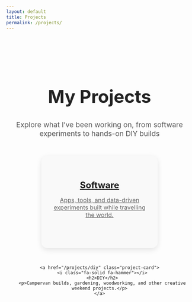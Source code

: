 ```yaml
---
layout: default
title: Projects
permalink: /projects/
---
```


<style>
/* --- Projects Landing Page Styling --- */
.projects-landing {
  display: flex;
  flex-direction: column;
  align-items: center;
  text-align: center;
  margin: 4rem auto;
  max-width: 900px;
  padding: 1rem;
}

.projects-landing h1 {
  font-size: 3rem;
  margin-bottom: 1rem;
  color: #222;
}

.projects-landing p {
  font-size: 1.2rem;
  color: #555;
  margin-bottom: 3rem;
}

.project-links {
  display: flex;
  flex-wrap: wrap;
  justify-content: center;
  gap: 2rem;
}

.project-card {
  background: #f9f9f9;
  border-radius: 1rem;
  padding: 2rem;
  width: 250px;
  text-align: center;
  box-shadow: 0 5px 15px rgba(0,0,0,0.1);
  transition: all 0.3s ease;
}

.project-card:hover {
  transform: translateY(-8px);
  box-shadow: 0 8px 20px rgba(0,0,0,0.15);
  background: #fff;
}

.project-card i {
  font-size: 3rem;
  color: #2a9d8f;
  margin-bottom: 1rem;
}

.project-card h2 {
  font-size: 1.5rem;
  margin-bottom: 0.5rem;
}

.project-card a {
  text-decoration: none;
  color: inherit;
}

.project-card p {
  color: #666;
  font-size: 1rem;
}
</style>

<!-- Include Font Awesome (for icons) -->
<link rel="stylesheet" href="https://cdnjs.cloudflare.com/ajax/libs/font-awesome/6.5.0/css/all.min.css">

<div class="projects-landing">
  <h1>My Projects</h1>
  <p>Explore what I’ve been working on, from software experiments to hands-on DIY builds</p>

  <div class="project-links">
    <a href="/projects/software" class="project-card">
      <i class="fa-solid fa-laptop-code"></i>
      <h2>Software</h2>
      <p>Apps, tools, and data-driven experiments built while travelling the world.</p>
    </a>

    <a href="/projects/diy" class="project-card">
      <i class="fa-solid fa-hammer"></i>
      <h2>DIY</h2>
      <p>Campervan builds, gardening, woodworking, and other creative weekend projects.</p>
    </a>
  </div>
</div>

